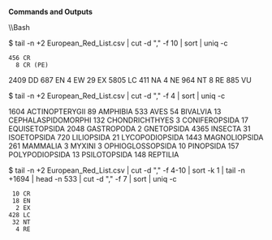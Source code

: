 **Commands and Outputs**

\\\Bash

$ tail -n +2 European_Red_List.csv | cut -d "," -f 10 | sort | uniq -c

    456 CR
      8 CR (PE)
   2409 DD
    687 EN
      4 EW
     29 EX
   5805 LC
    411 NA
      4 NE
    964 NT
      8 RE
    885 VU




$ tail -n +2 European_Red_List.csv | cut -d "," -f 4 | sort | uniq -c

   1604 ACTINOPTERYGII
     89 AMPHIBIA
    533 AVES
     54 BIVALVIA
     13 CEPHALASPIDOMORPHI
    132 CHONDRICHTHYES
      3 CONIFEROPSIDA
     17 EQUISETOPSIDA
   2048 GASTROPODA
      2 GNETOPSIDA
   4365 INSECTA
     31 ISOETOPSIDA
    720 LILIOPSIDA
     21 LYCOPODIOPSIDA
   1443 MAGNOLIOPSIDA
    261 MAMMALIA
      3 MYXINI
      3 OPHIOGLOSSOPSIDA
     10 PINOPSIDA
    157 POLYPODIOPSIDA
     13 PSILOTOPSIDA
    148 REPTILIA

$ tail -n +2 European_Red_List.csv | cut -d "," -f 4-10 | sort -k 1 | tail -n +1694 | head -n 533 | cut -d "," -f 7 | sort | uniq -c

     10 CR
     18 EN
      2 EX
    428 LC
     32 NT
      4 RE

